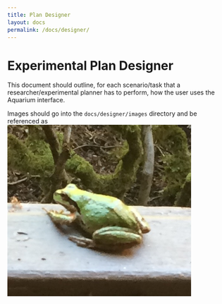 ```yaml
---
title: Plan Designer
layout: docs
permalink: /docs/designer/
---
```


# Experimental Plan Designer

This document should outline, for each scenario/task that a researcher/experimental planner has to perform, how the user uses the Aquarium interface.

Images should go into the `docs/designer/images` directory and be referenced as
![The Aquarium planner View](images/planner_tab.jpg "The planner tab")